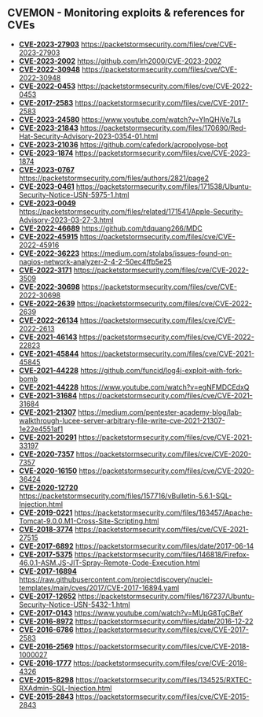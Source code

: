 ## CVEMON - Monitoring exploits & references for CVEs
- **[CVE-2023-27903](https://in.scanfactory.io/cvemon/CVE-2023-27903.html)** https://packetstormsecurity.com/files/cve/CVE-2023-27903
- **[CVE-2023-2002](https://in.scanfactory.io/cvemon/CVE-2023-2002.html)** https://github.com/lrh2000/CVE-2023-2002
- **[CVE-2022-30948](https://in.scanfactory.io/cvemon/CVE-2022-30948.html)** https://packetstormsecurity.com/files/cve/CVE-2022-30948
- **[CVE-2022-0453](https://in.scanfactory.io/cvemon/CVE-2022-0453.html)** https://packetstormsecurity.com/files/cve/CVE-2022-0453
- **[CVE-2017-2583](https://in.scanfactory.io/cvemon/CVE-2017-2583.html)** https://packetstormsecurity.com/files/cve/CVE-2017-2583
- **[CVE-2023-24580](https://in.scanfactory.io/cvemon/CVE-2023-24580.html)** https://www.youtube.com/watch?v=YlnQHiVe7Ls
- **[CVE-2023-21843](https://in.scanfactory.io/cvemon/CVE-2023-21843.html)** https://packetstormsecurity.com/files/170690/Red-Hat-Security-Advisory-2023-0354-01.html
- **[CVE-2023-21036](https://in.scanfactory.io/cvemon/CVE-2023-21036.html)** https://github.com/cafedork/acropolypse-bot
- **[CVE-2023-1874](https://in.scanfactory.io/cvemon/CVE-2023-1874.html)** https://packetstormsecurity.com/files/cve/CVE-2023-1874
- **[CVE-2023-0767](https://in.scanfactory.io/cvemon/CVE-2023-0767.html)** https://packetstormsecurity.com/files/authors/2821/page2
- **[CVE-2023-0461](https://in.scanfactory.io/cvemon/CVE-2023-0461.html)** https://packetstormsecurity.com/files/171538/Ubuntu-Security-Notice-USN-5975-1.html
- **[CVE-2023-0049](https://in.scanfactory.io/cvemon/CVE-2023-0049.html)** https://packetstormsecurity.com/files/related/171541/Apple-Security-Advisory-2023-03-27-3.html
- **[CVE-2022-46689](https://in.scanfactory.io/cvemon/CVE-2022-46689.html)** https://github.com/tdquang266/MDC
- **[CVE-2022-45915](https://in.scanfactory.io/cvemon/CVE-2022-45915.html)** https://packetstormsecurity.com/files/cve/CVE-2022-45916
- **[CVE-2022-36223](https://in.scanfactory.io/cvemon/CVE-2022-36223.html)** https://medium.com/stolabs/issues-found-on-nagios-network-analyzer-2-4-2-50ec4ffb5e25
- **[CVE-2022-3171](https://in.scanfactory.io/cvemon/CVE-2022-3171.html)** https://packetstormsecurity.com/files/cve/CVE-2022-3509
- **[CVE-2022-30698](https://in.scanfactory.io/cvemon/CVE-2022-30698.html)** https://packetstormsecurity.com/files/cve/CVE-2022-30698
- **[CVE-2022-2639](https://in.scanfactory.io/cvemon/CVE-2022-2639.html)** https://packetstormsecurity.com/files/cve/CVE-2022-2639
- **[CVE-2022-26134](https://in.scanfactory.io/cvemon/CVE-2022-26134.html)** https://packetstormsecurity.com/files/cve/CVE-2022-2613
- **[CVE-2021-46143](https://in.scanfactory.io/cvemon/CVE-2021-46143.html)** https://packetstormsecurity.com/files/cve/CVE-2022-22823
- **[CVE-2021-45844](https://in.scanfactory.io/cvemon/CVE-2021-45844.html)** https://packetstormsecurity.com/files/cve/CVE-2021-45845
- **[CVE-2021-44228](https://in.scanfactory.io/cvemon/CVE-2021-44228.html)** https://github.com/funcid/log4j-exploit-with-fork-bomb
- **[CVE-2021-44228](https://in.scanfactory.io/cvemon/CVE-2021-44228.html)** https://www.youtube.com/watch?v=egNFMDCEdxQ
- **[CVE-2021-31684](https://in.scanfactory.io/cvemon/CVE-2021-31684.html)** https://packetstormsecurity.com/files/cve/CVE-2021-31684
- **[CVE-2021-21307](https://in.scanfactory.io/cvemon/CVE-2021-21307.html)** https://medium.com/pentester-academy-blog/lab-walkthrough-lucee-server-arbitrary-file-write-cve-2021-21307-1e22e4551af1
- **[CVE-2021-20291](https://in.scanfactory.io/cvemon/CVE-2021-20291.html)** https://packetstormsecurity.com/files/cve/CVE-2021-33197
- **[CVE-2020-7357](https://in.scanfactory.io/cvemon/CVE-2020-7357.html)** https://packetstormsecurity.com/files/cve/CVE-2020-7357
- **[CVE-2020-16150](https://in.scanfactory.io/cvemon/CVE-2020-16150.html)** https://packetstormsecurity.com/files/cve/CVE-2020-36424
- **[CVE-2020-12720](https://in.scanfactory.io/cvemon/CVE-2020-12720.html)** https://packetstormsecurity.com/files/157716/vBulletin-5.6.1-SQL-Injection.html
- **[CVE-2019-0221](https://in.scanfactory.io/cvemon/CVE-2019-0221.html)** https://packetstormsecurity.com/files/163457/Apache-Tomcat-9.0.0.M1-Cross-Site-Scripting.html
- **[CVE-2018-3774](https://in.scanfactory.io/cvemon/CVE-2018-3774.html)** https://packetstormsecurity.com/files/cve/CVE-2021-27515
- **[CVE-2017-6892](https://in.scanfactory.io/cvemon/CVE-2017-6892.html)** https://packetstormsecurity.com/files/date/2017-06-14
- **[CVE-2017-5375](https://in.scanfactory.io/cvemon/CVE-2017-5375.html)** https://packetstormsecurity.com/files/146818/Firefox-46.0.1-ASM.JS-JIT-Spray-Remote-Code-Execution.html
- **[CVE-2017-16894](https://in.scanfactory.io/cvemon/CVE-2017-16894.html)** https://raw.githubusercontent.com/projectdiscovery/nuclei-templates/main/cves/2017/CVE-2017-16894.yaml
- **[CVE-2017-12652](https://in.scanfactory.io/cvemon/CVE-2017-12652.html)** https://packetstormsecurity.com/files/167237/Ubuntu-Security-Notice-USN-5432-1.html
- **[CVE-2017-0143](https://in.scanfactory.io/cvemon/CVE-2017-0143.html)** https://www.youtube.com/watch?v=MUpG8TgCBeY
- **[CVE-2016-8972](https://in.scanfactory.io/cvemon/CVE-2016-8972.html)** https://packetstormsecurity.com/files/date/2016-12-22
- **[CVE-2016-6786](https://in.scanfactory.io/cvemon/CVE-2016-6786.html)** https://packetstormsecurity.com/files/cve/CVE-2017-2583
- **[CVE-2016-2569](https://in.scanfactory.io/cvemon/CVE-2016-2569.html)** https://packetstormsecurity.com/files/cve/CVE-2018-1000027
- **[CVE-2016-1777](https://in.scanfactory.io/cvemon/CVE-2016-1777.html)** https://packetstormsecurity.com/files/cve/CVE-2018-4326
- **[CVE-2015-8298](https://in.scanfactory.io/cvemon/CVE-2015-8298.html)** https://packetstormsecurity.com/files/134525/RXTEC-RXAdmin-SQL-Injection.html
- **[CVE-2015-2843](https://in.scanfactory.io/cvemon/CVE-2015-2843.html)** https://packetstormsecurity.com/files/cve/CVE-2015-2843
